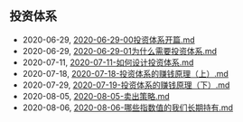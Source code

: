 ## 投资体系
* 2020-06-29, [2020-06-29-00投资体系开篇.md](../posts\2020-06-29-00投资体系开篇.md)
* 2020-06-29, [2020-06-29-01为什么需要投资体系.md](../posts\2020-06-29-01为什么需要投资体系.md)
* 2020-07-11, [2020-07-11-如何设计投资体系.md](../posts\2020-07-11-如何设计投资体系.md)
* 2020-07-18, [2020-07-18-投资体系的赚钱原理（上）.md](../posts\2020-07-18-投资体系的赚钱原理（上）.md)
* 2020-07-29, [2020-07-19-投资体系的赚钱原理（下）.md](../posts\2020-07-19-投资体系的赚钱原理（下）.md)
* 2020-08-05, [2020-08-05-卖出策略.md](../posts\2020-08-05-卖出策略.md)
* 2020-08-06, [2020-08-06-哪些指数值的我们长期持有.md](../posts\2020-08-06-哪些指数值的我们长期持有.md)